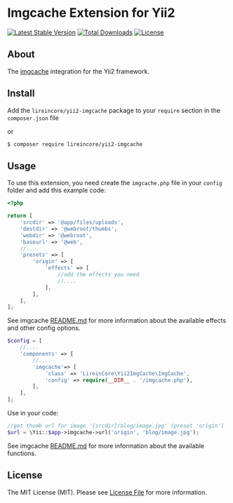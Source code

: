# Imgcache Extension for Yii2

[![Latest Stable Version](https://poser.pugx.org/lireincore/yii2-imgcache/v/stable)](https://packagist.org/packages/lireincore/yii2-imgcache)
[![Total Downloads](https://poser.pugx.org/lireincore/yii2-imgcache/downloads)](https://packagist.org/packages/lireincore/yii2-imgcache)
[![License](https://poser.pugx.org/lireincore/yii2-imgcache/license)](https://packagist.org/packages/lireincore/yii2-imgcache)

## About

The [imgcache](https://github.com/lireincore/imgcache) integration for the Yii2 framework.

## Install

Add the `lireincore/yii2-imgcache` package to your `require` section in the `composer.json` file

or

``` bash
$ composer require lireincore/yii2-imgcache
```

## Usage

To use this extension, you need create the `imgcache.php` file in your `config` folder and add this example code:

```php
<?php

return [
    'srcdir' => '@app/files/uploads',
    'destdir' => '@webroot/thumbs',
    'webdir' => '@webroot',
    'baseurl' => '@web',
    //....
    'presets' => [
        'origin' => [
            'effects' => [
                //add the effects you need
                //....
            ],
        ],
    ],
];
```

See imgcache [README.md](https://github.com/lireincore/imgcache/blob/master/README.md) for more information about the available effects and other config options.

```php
$config = [
    //....
    'components' => [
        //....
        'imgcache'=> [
            'class' => 'LireinCore\Yii2ImgCache\ImgCache',
            'config' => require(__DIR__ . '/imgcache.php'),
        ],
    ],
];
```

Use in your code:

```php
//get thumb url for image '{srcdir}/blog/image.jpg' (preset 'origin')
$url = \Yii::$app->imgcache->url('origin', 'blog/image.jpg');
```

See imgcache [README.md](https://github.com/lireincore/imgcache/blob/master/README.md) for more information about the available functions.

## License

The MIT License (MIT). Please see [License File](LICENSE) for more information.